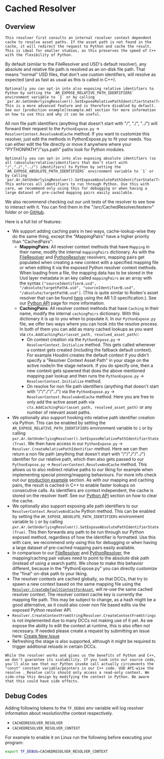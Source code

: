 # Cached Resolver
## Overview
```admonish tip
This resolver first consults an internal resolver context dependent cache to resolve asset paths. If the asset path is not found in the cache, it will redirect the request to Python and cache the result. This is ideal for smaller studios, as this preserves the speed of C++ with the flexibility of Python.
```

By default (similar to the FileResolver and USD's default resolver), any absolute and relative file path is resolved as an on-disk file path. That means "normal" USD files, that don't use custom identifiers, will resolve as expected (and as fast as usual as this is called in C++).

```admonish tip title="Pro Tip"
Optionally you can opt-in into also exposing relative identifiers to Python by setting the `AR_EXPOSE_RELATIVE_PATH_IDENTIFIERS` environment variable to `1` or by calling `pxr.Ar.GetUnderlyingResolver().SetExposeRelativePathIdentifierState(True)`. This is a more advanced feature and is therefore disabled by default. See our [production example](example.md) section for more information on how to use this and why it can be useful.
```

All non file path identifiers (anything that doesn't start with "/", "./", "../") will forward their request to the `PythonExpose.py` -> `ResolverContext.ResolveAndCache` method.
If you want to customize this resolver, just edit the methods in PythonExpose.py to fit your needs. You can either edit the file directly or move it anywhere where your "PYTHONPATH"/"sys.path" paths look for Python modules.

```admonish tip title="Pro Tip"
Optionally you can opt-in into also exposing absolute identifiers (so all (absolute/relative/identifiers that don't start with "/","./","../") identifiers) to Python by setting the `AR_EXPOSE_ABSOLUTE_PATH_IDENTIFIERS` environment variable to `1` or by calling `pxr.Ar.GetUnderlyingResolver().SetExposeAbsolutePathIdentifierState(True)`. This enforces all identifiers to run through Python. Use this with care, we recommend only using this for debugging or when having a large dataset of pre-cached mapping pairs easily available.
```

We also recommend checking out our unit tests of the resolver to see how to interact with it. You can find them in the "<Repo Root>/src/CachedResolver/testenv" folder or on [GitHub](https://github.com/LucaScheller/VFX-UsdAssetResolver/blob/main/src/CachedResolver/testenv/testCachedResolver.py).

Here is a full list of features:
- We support adding caching pairs in two ways, cache-lookup-wise they do the same thing, except the "MappingPairs" have a higher priority than "CachedPairs":
    - **MappingPairs**: All resolver context methods that have `Mapping` in their name, modify the internal `mappingPairs` dictionary. As with the [FileResolver](../FileResolver/overview.md) and [PythonResolver](../PythonResolver/overview.md) resolvers, mapping pairs get populated when creating a new context with a specified mapping file or when editing it via the exposed Python resolver context methods. When loading from a file, the mapping data has to be stored in the Usd layer metadata in an key called ```mappingPairs``` as an array with the syntax ```["sourceIdentifierA.usd", "/absolute/targetPathA.usd", "sourceIdentifierB.usd", "/absolute/targetPathB.usd"]```. (This is quite similar to Rodeo's asset resolver that can be found [here](https://github.com/rodeofx/rdo_replace_resolver) using the AR 1.0 specification.). See our [Python API](./PythonAPI.md) page for more information.
    - **CachingPairs**: All resolver context methods that have `Caching` in their name, modify the internal `cachingPairs` dictionary. With this dictionary it is up to you when to populate it. In our `PythonExpose.py` file, we offer two ways where you can hook into the resolve process. In both of them you can add as many cached lookups as you want via `ctx.AddCachingPair(asset_path, resolved_asset_path)`:
        - On context creation via the `PythonExpose.py` -> `ResolverContext.Initialize` method. This gets called whenever a context gets created (including the fallback default context). For example Houdini creates the default context if you didn't specify a "Resolver Context Asset Path" in your stage on the active node/in the stage network. If you do specify one, then a new context gets spawned that does the above mentioned mapping pair lookup and then runs the `PythonExpose.py` -> `ResolverContext.Initialize` method.
        - On resolve for non file path identifiers (anything that doesn't start with "/"/"./"/"../") via the `PythonExpose.py` -> `ResolverContext.ResolveAndCache` method. Here you are free to only add the active asset path via `ctx.AddCachingPair(asset_path, resolved_asset_path)` or any number of relevant asset paths.
- We optionally also support hooking into relative path identifier creation via Python. This can be enabled by setting the `AR_EXPOSE_RELATIVE_PATH_IDENTIFIERS` environment variable to `1` or by calling `pxr.Ar.GetUnderlyingResolver().SetExposeRelativePathIdentifierState(True)`. We then have access in our `PythonExpose.py` -> `Resolver.CreateRelativePathIdentifier` method. Here we can then return a non file path (anything that doesn't start with "/"/"./"/"../") identifier for our relative path, which then also gets passed to our `PythonExpose.py` -> `ResolverContext.ResolveAndCache` method. This allows us to also redirect relative paths to our liking for example when implementing special pinning/mapping behaviours. For more info check out our [production example](./example.md) section. As with our mapping and caching pairs, the result is cached in C++ to enable faster lookups on consecutive calls. As identifiers are context independent, the cache is stored on the resolver itself. See our [Python API](./PythonAPI.md) section on how to clear the cache.
- We optionally also support exposing alle path identifiers to our `ResolverContext.ResolveAndCache` Python method. This can be enabled by setting the `AR_EXPOSE_ABSOLUTE_PATH_IDENTIFIERS` environment variable to `1` or by calling `pxr.Ar.GetUnderlyingResolver().SetExposeAbsolutePathIdentifierState(True)`. This then forwards any path to be run through our Python exposed method, regardless of how the identifier is formatted. Use this with care, we recommend only using this for debugging or when having a large dataset of pre-cached mapping pairs easily available.
- In comparison to our [FileResolver](../FileResolver/overview.md) and [PythonResolver](../PythonResolver/overview.md), the mapping/caching pair values need to point to the absolute disk path (instead of using a search path). We chose to make this behavior different, because in the "PythonExpose.py" you can directly customize the "final" on-disk path to your liking.  
- The resolver contexts are cached globally, so that DCCs, that try to spawn a new context based on the same mapping file using the [```Resolver.CreateDefaultContextForAsset```](https://openusd.org/dev/api/class_ar_resolver.html), will re-use the same cached resolver context. The resolver context cache key is currently the mapping file path. This may be subject to change, as a hash might be a good alternative, as it could also cover non file based edits via the exposed Python resolver API.
- ```Resolver.CreateContextFromString```/```Resolver.CreateContextFromStrings``` is not implemented due to many DCCs not making use of it yet. As we expose the ability to edit the context at runtime, this is also often not necessary. If needed please create a request by submitting an issue here: [Create New Issue](https://github.com/LucaScheller/VFX-UsdAssetResolver/issues/new)
- Refreshing the stage is also supported, although it might be required to trigger additional reloads in certain DCCs.


```admonish warning
While the resolver works and gives us the benefits of Python and C++, we don't guarantee its scalability. If you look into our source code, you'll also see that our Python invoke call actually circumvents the "const" constant variable/pointers in our C++ code. USD API-wise the resolve ._Resolve calls should only access a read-only context. We side-step this design by modifying the context in Python. Be aware that this could have side effects.
```

## Debug Codes
Adding following tokens to the `TF_DEBUG` env variable will log resolver information about resolution/the context respectively.
* `CACHEDRESOLVER_RESOLVER`
* `CACHEDRESOLVER_RESOLVER_CONTEXT`

For example to enable it on Linux run the following before executing your program:

```bash
export TF_DEBUG=CACHEDRESOLVER_RESOLVER_CONTEXT
```